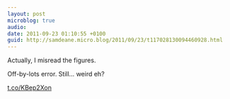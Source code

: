 ```yaml
---
layout: post
microblog: true
audio: 
date: 2011-09-23 01:10:55 +0100
guid: http://samdeane.micro.blog/2011/09/23/t117028130094460928.html
---
```

Actually, I misread the figures.

Off-by-lots error. Still… weird eh?

[t.co/KBep2Xon](http://t.co/KBep2Xon)
